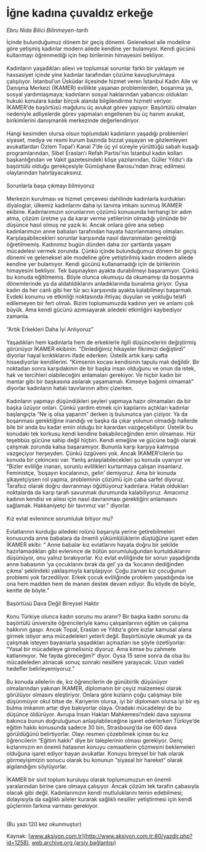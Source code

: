 # İğne kadına çuvaldız erkeğe

*Ebru Nida Bilici Bilinmeyen-tarih*

<div>
 <p>
  <font>
   İçinde bulunduğumuz dönem bir geçiş dönemi. Geleneksel aile modeline göre yetişmiş kadınlar modern ailede kendine yer bulamıyor. Kendi gücünü kullanmayı öğrenmediği için hep birilerinin himayesini bekliyor.
   <br/>
   <br/>
   Kadınların yaşadıkları ailevi ve toplumsal sorunlar farklı bir yaklaşım ve hassasiyet içinde yine kadınlar tarafından çözüme kavuşturulmaya çalışılıyor. İstanbul’un Üsküdar ilçesinde hizmet veren İstanbul Kadın Aile ve Danışma Merkezi (İKAMER) evlilikte yaşanan problemlerden, boşanma ya, sosyal yardımlaşmaya; kadınların sosyal haklarından yabancısı oldukları hukuki konulara kadar birçok alanda bilgilendirme hizmeti veriyor. İKAMER’de başörtüsü mağduru üç avukat görev yapıyor. Başörtülü olmaları nedeniyle adliyelerde görev yapmaları engellenen bu üç hanım avukat, birikimlerini danışmanlık merkezinde değerlendiriyor.
   <br/>
   <br/>
   Hangi kesimden olursa olsun toplumdaki kadınların yaşadığı problemleri siyaset, medya ve resmi kurum bazında bizzat yaşayan ve gözlemleyen avukatlardan Özlem Topal’ı Kanal 7’de üç yıl süreyle yürüttüğü sabah kuşağı programlarından, Sibel Eraslan’ı Refah Partisi’nin İstanbul kadın kolları başkanlığından ve Vakit gazetesindeki köşe yazılarından, Güller Yıldız’ı da başörtülü olduğu gerekçesiyle Gümüşhane Barosu’ndan ihraç edilmesi olaylarından hatırlayacaksınız.
   <br/>
   <br/>
   Sorunlarla başa çıkmayı bilmiyoruz
   <br/>
   <br/>
   Merkezin kurulması ve hizmet çerçevesi dahilinde kadınlarla kurdukları diyaloglar, ülkemiz kadınlarını daha iyi tanıma imkanı sunmuş İKAMER ekibine. Kadınlarımızın sorunlarının çözümü konusunda herhangi bir adım atma, çözüm üretme ya da karar verme yetilerinin olmadığı yönünde bir düşünce hasıl olmuş ne yazık ki. Ancak onlara göre ana sebep kadınlarımızın anne babaları tarafından hayata hazırlanmamış olmaları. Karşılaşabilecekleri sorunlar karşısında nasıl davranmaları gerektiği öğretilmemiş. Kadınımız bugün dünden daha zor şartlarda yaşam mücadelesi vermek zorunda. Çünkü içinde bulunduğumuz dönem bir geçiş dönemi ve geleneksel aile modeline göre yetiştirilmiş kadın modern ailede kendine yer bulamıyor. Kendi gücünü kullanamadığı için de birilerinin himayesini bekliyor. Tek başınayken ayakta durabilmeyi başaramıyor. Çünkü bu konuda eğitilmemiş. Böyle olunca okumuşu da okumamışı da boşanma dönemlerinde ya da aldatıldıklarını anladıklarında bunalıma giriyor. Oysa kadın da her canlı gibi her tür acı karşısında ayakta kalabilmeyi başarmalı. Evdeki konumu ve etkinliği noktasında ihtiyaç duyulan ve yokluğu telafi edilemeyen bir fert olmalı. Bizim toplumumuzda kadının yeri ve anlamı çok büyük. Ama kendi gücünü azımsayarak ailedeki etkinliğini kaybediyor zamanla.
   <br/>
   <br/>
   “Artık Erkekleri Daha İyi Anlıyoruz”
   <br/>
   <br/>
   Yaşadıkları hem kadınlarla hem de erkeklerle ilgili düşüncelerini değiştirmiş görünüyor İKAMER ekibinin. “Dinlediğimiz hikayeler fikrimizi değiştirdi” diyorlar hayal kırıklıklarını ifade ederken. Üstelik artık karşı safta hissediyorlar kendilerini. “Kimsenin kocası kendisinin tapulu malı değildir. Bir noktadan sonra karşıdakinin de bir başka insan olduğunu ve onun da istek, hak ve tercihleri olabileceğini anlamaları gerekiyor. Ve hiçbir kadın bir mantar gibi bir başkasına asılarak yaşamamalı. Kimseye bağımlı olmamalı” diyorlar kadınların hatalı tavırlarının altını çizerken.
   <br/>
   <br/>
   Kadınların yapmayı düşündükleri şeyleri yapmaya hazır olmamaları da bir başka üzüyor onları. Çünkü yardım etmek için kapılarını açtıkları kadınlar başlangıçta “Ne iş olsa yaparım” derken iş bulununca yan çiziyor. Ya da boşanması gerektiğine inandığı ve başka da çıkar yolunun olmadığı hallerde bile bir anda bu kadar emin olduğu bir karardan vazgeçebiliyor. Üstelik bu konudaki tek korkusu kendi kendine bakabileceğinden emin olmaması. Hür teşebbüs gücüne sahip değil hiçbiri. Kendi emeğine ve gücüne bağlı olarak çalışmak zorunda kalsa başaramıyor. Bununla karşı karşıya kalmışsa vazgeçiyor herşeyden. Çünkü özgüveni yok. Ancak İKAMER’cilerin bu konuda bir çekincesi var. Yanlış anlaşılabilecekleri şu konuda uyarıyor ve “Bizler evliliğe inanan, sorunlu evlilikleri kurtarmaya çalışan insanlarız. Feministçe, ‘boşayın kocalarınızı, gelin’ demiyoruz. Ama bir konuda şikayetçiysen rol yapma, probleminin çözümü için çaba sarfet diyoruz. Tarafsız olarak doğru davranmayı öğütlüyoruz kadınlara. Hatalı oldukları noktalarda da karşı tarafı savunmak durumunda kalabiliyoruz. Amacımız kadının kendisi ve ailesi için nasıl davranması gerektiğini anlamasını sağlamak. Hakkaniyetçi bir tavrımız var.” diyorlar.
   <br/>
   <br/>
   Kız evlat evlenince sorumluluk bitiyor mu?
   <br/>
   <br/>
   Evlatlarının kurduğu ailedeki rolünü başarıyla yerine getirebilmeleri konusunda anne babalara da önemli yükümlülüklerin düştüğüne işaret eden İKAMER ekibi: “ Anne babalar kız evlatlarını hayata doğru bir şekilde hazırlamadıkları gibi evlenince de bütün sorumluluğundan kurtulduklarını düşünüyor, onu yalnız bırakıyorlar. Kız evlat evliliğinde bir sorun yaşadığında anne babasının ‘ya çocuklarını bırak da gel’ ya da ‘kocanın dediğinden çıkma’ şeklindeki  yaklaşımıyla karşılaşıyor. Çoğu zaman kız çocuğunun problemi yok farzediliyor. Erkek çocuk evliliğinde problem yaşadığında ise ona hem madden hem de manen destek devam ediyor. Bu köyde de böyle, kentte de böyle.”
   <br/>
   <br/>
   Başörtüsü Dava Değil Bireysel Haktır
   <br/>
   <br/>
   Konu Türkiye olunca kadın sorunu mu aranır? Bir başka kadın sorunu da başörtülü üniversite öğrencileriyle kamu çalışanlarının eğitim ve çalışma hakkının gaspı. Ancak Topal, Eraslan ve Yıldız’a göre kızlar kamusal alana girmek istiyor ama mücadeleleri yeterli değil. Başörtüsüyle okumak ya da çalışmak isteyen bayanlarla yaşadıkları açmazları ise şöyle özetliyorlar: “Yasal bir mücadeleye girmelisiniz diyoruz. Ama kimse bu zahmete katlanmıyor. ‘Ne fayda göreceğim?’ diyor. Oysa 15 sene sonra da olsa bu mücadeleden alınacak sonuç sonraki nesillere yarayacak. Uzun vadeli hedefler belirleyemiyoruz.”
   <br/>
   <br/>
   Bu konuda ailelerin de, kız öğrencilerin de günübirlik düşünüyor olmalarından yakınan İKAMER, diplomanın bir çeyiz malzemesi olarak görülüyor olmasını eleştiriyor. Onlara göre kızların çoğu çalışmayı bile düşünmüyor okul bitse de. Kariyerim olursa, iyi bir diplomam olursa iyi bir eş bulma imkanım artar diye bakıyorlar olaya. Oradaki mücadeleyi de bu düşünce öldürüyor. Avrupa İnsan Hakları Mahkemesi’ndeki dava sayısına bakınca bunun doğruluğunun anlaşılabileceğine işaret ederlerken Türkiye’de eğitim hakkı konusunda sadece 30 bin, Strasbourg’da ise 600 dava görüldüğünü belirtiyorlar. Olayı resmen çözebilmek içinse bu kız öğrencilerin “Eğitim hakkı” diye bir taleplerinin olması gerekiyor. Genç kızlarımızın en önemli hatasının konuyu cemaatlerin çözmesini beklemeleri olduğuna işaret ediyor bayan avukatlar. Konuyu bireysel bir hak olarak görmeyişimizin sonucu olarak bu konunun “siyasal bir hareket” olarak algılandığını söylüyorlar.
   <br/>
   <br/>
   İKAMER bir sivil toplum kuruluşu olarak toplumumuzun en önemli yaralarından birine çare olmaya çalışıyor. Ancak çözüm tek tarafın çabasıyla olacak gibi değil. Kadınlarımızın kendi mutluluklarını temin edebilmesi; dolayısıyla da sağlıklı aileler kurarak sağlıklı nesiller yetiştirmesi için kendi güçlerinin farkına varması gerekiyor.
   <br/>
   <br/>
  </font>
 </p>
 <p>
  <font>
   (Bu yazı 120 kez okunmuştur)
  </font>
 </p>
</div>


Kaynak: [www.aksiyon.com.tr](http://www.aksiyon.com.tr:80/yazdir.php?id=1258), [web.archive.org (arşiv bağlantısı)](http://web.archive.org/web/20050301154046/http://www.aksiyon.com.tr:80/yazdir.php?id=1258)
